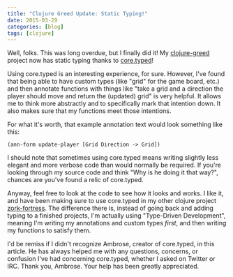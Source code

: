 ```yaml
---
title: "Clojure Greed Update: Static Typing!"
date: 2015-03-29
categories: [blog]
tags: [clojure]
---
```

Well, folks. This was long overdue, but I finally did it! My [clojure-greed](https://github.com/echosa/clojure-greed) project now has static typing thanks to [core.typed](http://typedclojure.org)!
<!--more-->
Using core.typed is an interesting experience, for sure. However, I've found that being able to have custom types (like "grid" for the game board, etc.) and then annotate functions with things like "take a grid and a direction the player should move and return the (updated) grid" is very helpful. It allows me to think more abstractly and to specifically mark that intention down. It also makes sure that my functions meet those intentions.

For what it's worth, that example annotation text would look something like this:

```
(ann-form update-player [Grid Direction -> Grid])
```

I should note that sometimes using core.typed means writing slightly less elegant and more verbose code than would normally be required. If you're looking through my source code and think "Why is he doing it that way?", chances are you've found a relic of core.typed.

Anyway, feel free to look at the code to see how it looks and works. I like it, and have been making sure to use core.typed in my other clojure project [zork-fortress](https://github.com/echosa/zork-fortress). The difference there is, instead of going back and adding typing to a finished projects, I'm actually using "Type-Driven Development", meaning I'm writing my annotations and custom types *first*, and then writing my functions to satisfy them. 

I'd be remiss if I didn't recognize Ambrose, creator of core.typed, in this article. He has always helped me with any questions, concerns, or confusion I've had concerning core.typed, whether I asked on Twitter or IRC. Thank you, Ambrose. Your help has been greatly appreciated.
